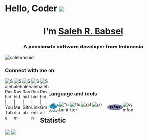 <head>
    <h1>Hello, Coder <img src="https://media.giphy.com/media/hvRJCLFzcasrR4ia7z/giphy.gif" width="28"></h1>
    <h1 align="center">I'm <a href="https://www.linkedin.com/in/salehbabsel/">Saleh R. Babsel</a></h1>    
    <h3 align="center">A passionate software developer from Indonesia</h3>
<p align="left"> <img src="https://komarev.com/ghpvc/?username=salehrashid&label=Profile%20views&color=0e75b6&style=flat" alt="salehrashid" /> </p>
    <h3>Connect with me on</h3>
    
[<img align="left" alt="Saleh Rashid | YouTube" width="28px" src="https://firebasestorage.googleapis.com/v0/b/web-johannesmilke.appspot.com/o/other%2Fsocial%2Fyoutube.png?alt=media" />][youtube]
[<img align="left" alt="Saleh Rashid | Medium" width="28px" src="https://firebasestorage.googleapis.com/v0/b/web-johannesmilke.appspot.com/o/other%2Fsocial%2Fmedium.png?alt=media" />][medium]
[<img align="left" alt="Saleh Rashid | Github" width="28px" src="https://firebasestorage.googleapis.com/v0/b/web-johannesmilke.appspot.com/o/other%2Fsocial%2Fgithub.png?alt=media" />][github]
[<img align="left" alt="Saleh Rashid | LinkedIn" width="28px" src="https://firebasestorage.googleapis.com/v0/b/web-johannesmilke.appspot.com/o/other%2Fsocial%2Flinkedin.png?alt=media" />][linkedin]
[<img align="left" alt="Saleh Rashid | Gmail" width="28px" src="https://www.vectorlogo.zone/logos/gmail/gmail-icon.svg" />][gmail] <br>

<h3>Language and tools</h3>

[<img align="left" src="https://raw.githubusercontent.com/devicons/devicon/master/icons/docker/docker-original-wordmark.svg" alt="docker" width="35" height="35"/>][docker]
[<img align="left" src="https://www.vectorlogo.zone/logos/ubuntu/ubuntu-icon.svg" alt=“ubuntu” width="35" height="35"/>][ubuntu]
[<img align="left" src="https://www.vectorlogo.zone/logos/flutterio/flutterio-icon.svg" alt="flutter" width="35" height="35"/>][flutter]
[<img align="left" src="https://www.vectorlogo.zone/logos/git-scm/git-scm-icon.svg" alt="git" width="35" height="35"/>][git]
[<img align="left" src="https://www.vectorlogo.zone/logos/golang/golang-official.svg" alt="go" width="50" height="40"/>][go]
[<img align="left" src="https://raw.githubusercontent.com/devicons/devicon/master/icons/php/php-original.svg" alt="php" width="50" height="35"/>][php]
[<img align="left" src="https://www.vectorlogo.zone/logos/symfony/symfony-icon.svg" alt="symfony" width="35" height="35"/>][symfony]



<br/>

## Statistic
</head>
<body>
    <p>
        <a href="https://github.com/salehrashid">
            <img height="192em" src="https://github-readme-stats.vercel.app/api?username=salehrashid&show_icons=true&theme=gotham"/>
            <img width="520px" src="https://github-readme-streak-stats.herokuapp.com?user=salehrashid&theme=highcontrast&hide_border=true&date_format=M%20j%5B%2C%20Y%5D">
        </a>
    </p>  
</body>

[youtube]: https://www.youtube.com/channel/UChLxnrCBFKSWTF_xI3QlPJA
[linkedin]: https://www.linkedin.com/in/salehbabsel/
[github]: https://github.com/salehrashid
[medium]: https://medium.com/@saleh.rashid.b
[gmail]: mailto:saleh.rashid.b@gmail.com
[flutter]: https://flutter.dev/
[php]: https://www.php.net/
[git]: https://git-scm.com/
[ubuntu]: https://ubuntu.com/
[go]: https://go.dev/
[symfony]: https://symfony.com/
[docker]: https://www.docker.com/
